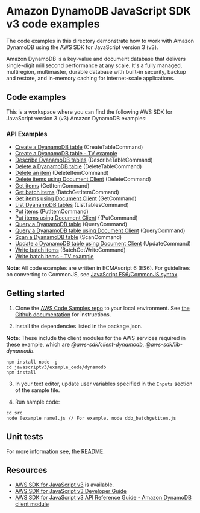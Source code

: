 # Amazon DynamoDB JavaScript SDK v3 code examples
The code examples in this directory demonstrate how to work with Amazon DynamoDB using the AWS SDK for JavaScript version 3 (v3).

Amazon DynamoDB is a key-value and document database that delivers single-digit millisecond performance at any scale. It's a fully managed, multiregion, multimaster, durable database with built-in security, backup and restore, and in-memory caching for internet-scale applications. 

## Code examples
This is a workspace where you can find the following AWS SDK for JavaScript version 3 (v3) Amazon DynamoDB examples: 

### API Examples

- [Create a DyanamoDB table](src/ddb_createtable.js) (CreateTableCommand)
- [Create a DyanamoDB table - TV example](src/QueryExample/ddb_createtable_tv.js)
- [Describe DyanamoDB tables](src/ddb_describetable.js) (DescribeTableCommand)
- [Delete a DyanamoDB table](src/ddb_deletetable.js) (DeleteTableCommand)
- [Delete an item](src/ddb_deleteitem.js) (DeleteItemCommand)
- [Delete items using Document Client](src/ddbdoc_delete_item.js) (DeleteCommand)
- [Get items](src/ddb_getitem.js) (GetItemCommand)
- [Get batch items](src/ddb_batchgetitem.js) (BatchGetItemCommand)
- [Get items using Document Client](src/ddbdoc_get_item.js) (GetCommand)
- [List DyanamoDB tables](src/ddb_listtables.js) (ListTablesCommand)
- [Put items](src/ddb_putitem.js) (PutItemCommand)
- [Put items using Document Client](src/ddbdoc_put_item.js) {(PutCommand)
- [Query a DyanamoDB table](src/ddb_query.js) (QueryCommand)
- [Query a DyanamoDB table using Document Client](src/ddbdoc_query_item.js) (QueryCommand)
- [Scan a DyanamoDB table](src/ddb_scan.js) (ScanCommand)
- [Update a DyanamoDB table using Document Client](src/ddbdoc_update_item.js) (UpdateCommand)
- [Write batch items](src/ddb_batchwriteitem.js) (BatchGetWriteCommand)
- [Write batch items - TV example](src/QueryExample/ddb_batchwriteitem_tv.js)

**Note**: All code examples are written in ECMAscript 6 (ES6). For guidelines on converting to CommonJS, see 
[JavaScript ES6/CommonJS syntax](https://docs.aws.amazon.com/sdk-for-javascript/v3/developer-guide/sdk-examples-javascript-syntax.html).

## Getting started

1. Clone the [AWS Code Samples repo](https://github.com/awsdocs/aws-doc-sdk-examples) to your local environment. 
See [the Github documentation](https://docs.github.com/en/github/creating-cloning-and-archiving-repositories/cloning-a-repository) for 
instructions.

2. Install the dependencies listed in the package.json.

**Note**: These include the client modules for the AWS services required in these example, 
which are *@aws-sdk/client-dynamodb*, *@aws-sdk/lib-dynamodb*.
```
npm install node -g
cd javascriptv3/example_code/dynamodb
npm install
```
3. In your text editor, update user variables specified in the ```Inputs``` section of the sample file.

4. Run sample code:
```
cd src
node [example name].js // For example, node ddb_batchgetitem.js
```

## Unit tests
For more information see, the [README](../README.rst).

## Resources
- [AWS SDK for JavaScript v3](https://github.com/aws/aws-sdk-js-v3) is available. 
- [AWS SDK for JavaScript v3 Developer Guide](https://docs.aws.amazon.com/sdk-for-javascript/v3/developer-guide/dynamodb-examples.html) 
- [AWS SDK for JavaScript v3 API Reference Guide - Amazon DynamoDB client module](https://docs.aws.amazon.com/AWSJavaScriptSDK/v3/latest/clients/client-dynamodb/index.html) 

